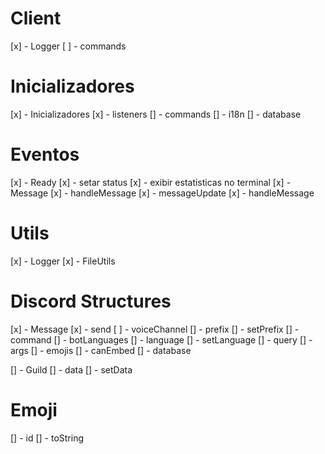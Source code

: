 # Client
[x] - Logger
[ ] - commands

# Inicializadores
[x] - Inicializadores
  [x] - listeners
  [] - commands
  [] - i18n
  [] - database

# Eventos
[x] - Ready
  [x] - setar status
  [x] - exibir estatisticas no terminal
[x] - Message
  [x] - handleMessage
[x] - messageUpdate
  [x] - handleMessage

# Utils
[x] - Logger
[x] - FileUtils

# Discord Structures
[x] - Message
  [x] - send
  [ ] - voiceChannel
  [] - prefix
  [] - setPrefix
  [] - command
  [] - botLanguages
  [] - language
  [] - setLanguage
  [] - query
  [] - args
  [] - emojis
  [] - canEmbed
  [] - database

[] - Guild
  [] - data
  [] - setData

# Emoji
[] - id
[] - toString
